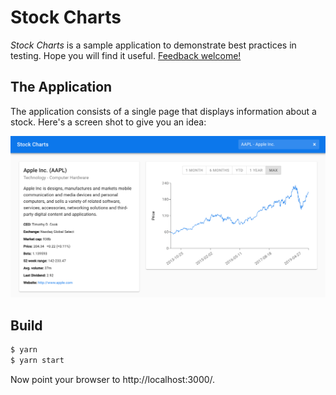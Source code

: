 # Stock Charts

_Stock Charts_ is a sample application to demonstrate best practices in testing.
Hope you will find it useful.
[Feedback welcome!](https://twitter.com/NareshJBhatia)

## The Application

The application consists of a single page that displays information about a
stock. Here's a screen shot to give you an idea:

![Screen Shot](assets/screen-shot.png)

## Build

```bash
$ yarn
$ yarn start
```

Now point your browser to http://localhost:3000/.
